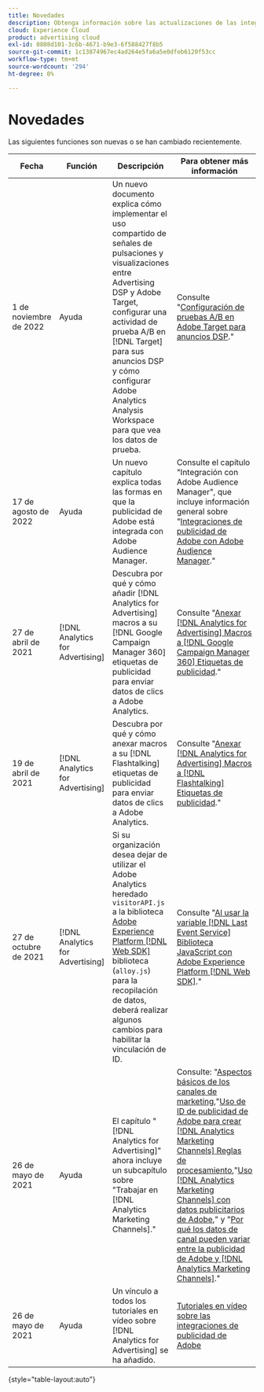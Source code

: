 ```yaml
---
title: Novedades
description: Obtenga información sobre las actualizaciones de las integraciones entre Adobe Advertising y otros productos y servicios en Adobe Experience Cloud.
cloud: Experience Cloud
product: advertising cloud
exl-id: 0808d101-3c6b-4671-b9e3-6f588427f8b5
source-git-commit: 1c13874967ec4ad264e5fa6a5e0dfeb6120f53cc
workflow-type: tm+mt
source-wordcount: '294'
ht-degree: 0%

---
```


# Novedades

Las siguientes funciones son nuevas o se han cambiado recientemente.

| Fecha | Función | Descripción | Para obtener más información |
| ---- | ------- | ----------- | -------------------- |
| 1 de noviembre de 2022 | Ayuda | Un nuevo documento explica cómo implementar el uso compartido de señales de pulsaciones y visualizaciones entre Advertising DSP y Adobe Target, configurar una actividad de prueba A/B en [!DNL Target] para sus anuncios DSP y cómo configurar Adobe Analytics Analysis Workspace para que vea los datos de prueba. | Consulte &quot;[Configuración de pruebas A/B en Adobe Target para anuncios DSP](/help/integrations/target/overview-ab-tests.md).&quot; |
| 17 de agosto de 2022 | Ayuda | Un nuevo capítulo explica todas las formas en que la publicidad de Adobe está integrada con Adobe Audience Manager. | Consulte el capítulo &quot;Integración con Adobe Audience Manager&quot;, que incluye información general sobre &quot;[Integraciones de publicidad de Adobe con Adobe Audience Manager](/help/integrations/audience-manager/overview.md).&quot; |
| 27 de abril de 2021 | [!DNL Analytics for Advertising] | Descubra por qué y cómo añadir [!DNL Analytics for Advertising] macros a su [!DNL Google Campaign Manager 360] etiquetas de publicidad para enviar datos de clics a Adobe Analytics. | Consulte &quot;[Anexar [!DNL Analytics for Advertising] Macros a [!DNL Google Campaign Manager 360] Etiquetas de publicidad](/help/integrations/analytics/macros-google-campaign-manager.md).&quot; |
| 19 de abril de 2021 | [!DNL Analytics for Advertising] | Descubra por qué y cómo anexar macros a su [!DNL Flashtalking] etiquetas de publicidad para enviar datos de clics a Adobe Analytics. | Consulte &quot;[Anexar [!DNL Analytics for Advertising] Macros a [!DNL Flashtalking] Etiquetas de publicidad](/help/integrations/analytics/macros-flashtalking.md).&quot; |
| 27 de octubre de 2021 | [!DNL Analytics for Advertising] | Si su organización desea dejar de utilizar el Adobe Analytics heredado `visitorAPI.js` a la biblioteca [Adobe Experience Platform [!DNL Web SDK]](https://experienceleague.adobe.com/docs/experience-platform/edge/home.html) biblioteca (`alloy.js`) para la recopilación de datos, deberá realizar algunos cambios para habilitar la vinculación de ID. | Consulte &quot;[Al usar la variable [!DNL Last Event Service] Biblioteca JavaScript con Adobe Experience Platform [!DNL Web SDK]](/help/integrations/analytics/web-sdk.md).&quot; |
| 26 de mayo de 2021 | Ayuda | El capítulo &quot;[!DNL Analytics for Advertising]&quot; ahora incluye un subcapítulo sobre &quot;Trabajar en [!DNL Analytics Marketing Channels].&quot; | Consulte: &quot;[Aspectos básicos de los canales de marketing](/help/integrations/analytics/marketing-channels/mc-overview.md),&quot;[Uso de ID de publicidad de Adobe para crear [!DNL Analytics Marketing Channels] Reglas de procesamiento](/help/integrations/analytics/marketing-channels/mc-ids.md),&quot;[Uso [!DNL Analytics Marketing Channels] con datos publicitarios de Adobe](/help/integrations/analytics/marketing-channels/mc-ac-data.md),&quot; y &quot;[Por qué los datos de canal pueden variar entre la publicidad de Adobe y [!DNL Analytics Marketing Channels]](/help/integrations/analytics/marketing-channels/mc-data-variances.md).&quot; |
| 26 de mayo de 2021 | Ayuda | Un vínculo a todos los tutoriales en vídeo sobre [!DNL Analytics for Advertising] se ha añadido. | [Tutoriales en vídeo sobre las integraciones de publicidad de Adobe](https://experienceleague.adobe.com/docs/advertising-cloud-learn/tutorials/overview.html) |

{style=&quot;table-layout:auto&quot;}

<!-- At some point, just make this an overview page instead?

Adobe Advertising is integrated with the following Adobe Experience Cloud products:

* [Adobe Analytics](/help/integrations/analytics/overview.md)

* Adobe Audience Manager

* Adobe Campaign (Adobe Advertising Search only)

 -->

